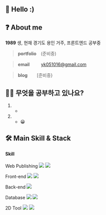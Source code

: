 ## 🙌 Hello :) 


## ❓ About me

**1989** 생, 현재 경기도 용인 거주, 프론트엔드 공부중 

> **portfolio**　(준비중) 

> **email** 　　 yk051016@gmail.com 

> **blog**&nbsp;&nbsp; 　 [준비중}

## 🙋‍♀️ 무엇을 공부하고 있나요?   
1. - 
2. - 😀  

## 🛠 Main Skill & Stack

#### Skill 
Web Publishing
<img src="https://img.shields.io/badge/HTML5-E34F26?style=flat-square&logo=html5&logoColor=white"/>
 <img src="https://img.shields.io/badge/CSS3-1572B6?style=flat-square&logo=css3&logoColor=white"/>

Front-end
<img src="https://img.shields.io/badge/Node.js-339933?style=flat-square&logo=Node.js&logoColor=white"/>
<img src="https://img.shields.io/badge/React-61DAFB?style=flat-square&logo=React&logoColor=black"/>

Back-end
<img src="https://img.shields.io/badge/Spring-6DB33F?style=flat-square&logo=Spring&logoColor=white"/>



Database
<img src="https://img.shields.io/badge/ORACLE-F80000?style=flat-square&logo=typescript&logoColor=fff"/>
<img src="https://img.shields.io/badge/MySQL-4479A1?style=flat-square&logo=typescript&logoColor=fff"/>



2D Tool
<img src="https://img.shields.io/badge/Adobe%20Photoshop-31A8FF?style=flat-square&logo=Adobe%20Photoshop&logoColor=white"/>
<img src="https://img.shields.io/badge/Adobe%20Illustrator-FF9A00?style=flat-square&logo=Adobe%20Illustrator&logoColor=white"/>
<br>   


